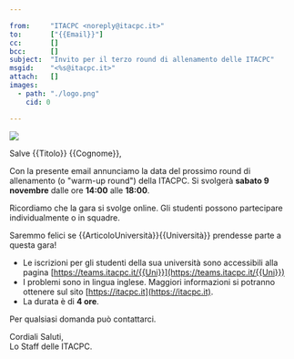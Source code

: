 ```yaml
---

from:     "ITACPC <noreply@itacpc.it>"
to:       ["{{Email}}"]
cc:       []
bcc:      []
subject:  "Invito per il terzo round di allenamento delle ITACPC"
msgid:    "<%s@itacpc.it>"
attach:   []
images:
  - path: "./logo.png"
    cid: 0

---
```


![](cid:0)

Salve {{Titolo}} {{Cognome}},

Con la presente email annunciamo la data del prossimo round di allenamento (o
"warm-up round") della ITACPC. Si svolgerà **sabato 9 novembre** dalle ore
**14:00** alle **18:00**.

Ricordiamo che la gara si svolge online. Gli studenti possono partecipare
individualmente o in squadre.

Saremmo felici se {{ArticoloUniversità}}{{Università}} prendesse parte a questa
gara!

- Le iscrizioni per gli studenti della sua università sono accessibili alla
  pagina [https://teams.itacpc.it/{{Uni}}](https://teams.itacpc.it/{{Uni}})
- I problemi sono in lingua inglese. Maggiori informazioni si potranno ottenere
  sul sito [https://itacpc.it](https://itacpc.it).
- La durata è di **4 ore**.

Per qualsiasi domanda può contattarci.

Cordiali Saluti,<br>
Lo Staff delle ITACPC.
